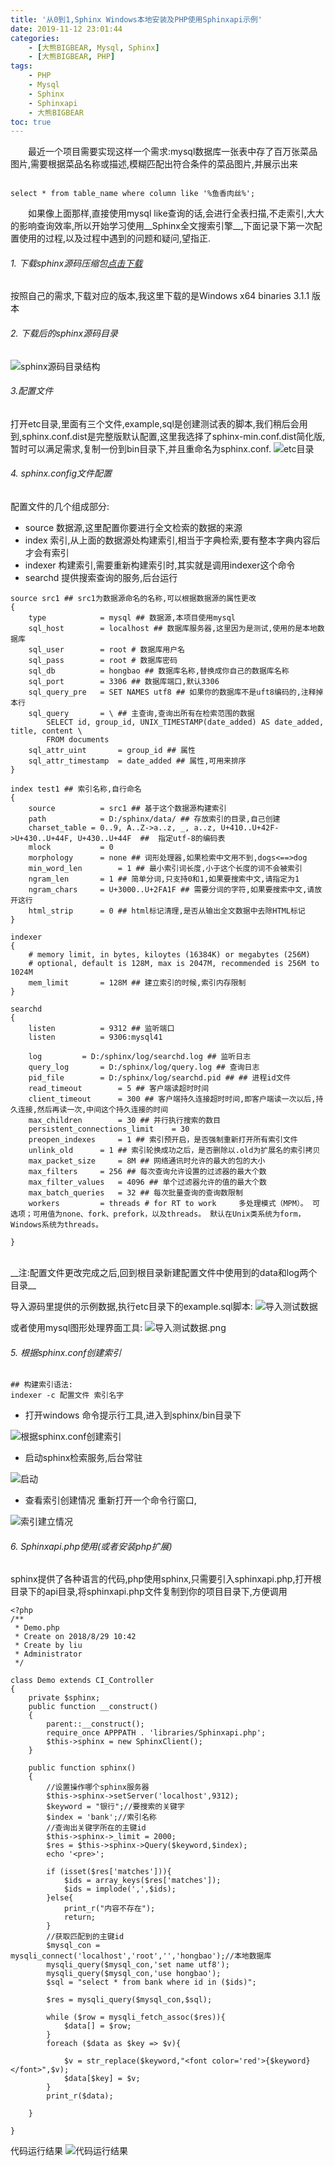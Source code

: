 ```yaml
---
title: '从0到1,Sphinx Windows本地安装及PHP使用Sphinxapi示例'
date: 2019-11-12 23:01:44
categories: 
    - [大熊BIGBEAR, Mysql, Sphinx]
    - [大熊BIGBEAR, PHP]
tags: 
    - PHP
    - Mysql
    - Sphinx
    - Sphinxapi
    - 大熊BIGBEAR
toc: true
---
```

<meta name="referrer" content="no-referrer" />

&emsp;&emsp;最近一个项目需要实现这样一个需求:mysql数据库一张表中存了百万张菜品图片,需要根据菜品名称或描述,模糊匹配出符合条件的菜品图片,并展示出来

```

select * from table_name where column like '%鱼香肉丝%';

```

&emsp;&emsp;如果像上面那样,直接使用mysql like查询的话,会进行全表扫描,不走索引,大大的影响查询效率,所以开始学习使用__Sphinx全文搜索引擎__,下面记录下第一次配置使用的过程,以及过程中遇到的问题和疑问,望指正.

<!-- more -->


###### 1. 下载sphinx源码压缩包[点击下载](http://sphinxsearch.com/downloads/current/)
按照自己的需求,下载对应的版本,我这里下载的是Windows x64 binaries 3.1.1 版本

###### 2. 下载后的sphinx源码目录
![sphinx源码目录结构](https://upload-images.jianshu.io/upload_images/14618365-57bc4bf34fe6ce13.png?imageMogr2/auto-orient/strip%7CimageView2/2/w/1240)
  
###### 3.配置文件
打开etc目录,里面有三个文件,example,sql是创建测试表的脚本,我们稍后会用到,sphinx.conf.dist是完整版默认配置,这里我选择了sphinx-min.conf.dist简化版,暂时可以满足需求,复制一份到bin目录下,并且重命名为sphinx.conf.
![etc目录](https://upload-images.jianshu.io/upload_images/14618365-eeada956c4180e1c.png?imageMogr2/auto-orient/strip%7CimageView2/2/w/1240)
  
###### 4. sphinx.config文件配置
配置文件的几个组成部分:
* source 数据源,这里配置你要进行全文检索的数据的来源
* index 索引,从上面的数据源处构建索引,相当于字典检索,要有整本字典内容后才会有索引
* indexer 构建索引,需要重新构建索引时,其实就是调用indexer这个命令
* searchd 提供搜索查询的服务,后台运行
```
source src1 ## src1为数据源命名的名称,可以根据数据源的属性更改
{
    type            = mysql ## 数据源,本项目使用mysql
    sql_host        = localhost ## 数据库服务器,这里因为是测试,使用的是本地数据库
    sql_user        = root # 数据库用户名
    sql_pass        = root # 数据库密码
    sql_db          = hongbao ## 数据库名称,替换成你自己的数据库名称
    sql_port        = 3306 ## 数据库端口,默认3306
    sql_query_pre   = SET NAMES utf8 ## 如果你的数据库不是uft8编码的,注释掉本行
    sql_query       = \ ## 主查询,查询出所有在检索范围的数据
        SELECT id, group_id, UNIX_TIMESTAMP(date_added) AS date_added, title, content \
        FROM documents
    sql_attr_uint       = group_id ## 属性
    sql_attr_timestamp  = date_added ## 属性,可用来排序
}

index test1 ## 索引名称,自行命名
{
    source          = src1 ## 基于这个数据源构建索引
    path            = D:/sphinx/data/ ## 存放索引的目录,自己创建
    charset_table = 0..9, A..Z->a..z, _, a..z, U+410..U+42F->U+430..U+44F, U+430..U+44F  ##  指定utf-8的编码表
    mlock           = 0
    morphology      = none ## 词形处理器,如果检索中文用不到,dogs<==>dog
    min_word_len        = 1 ## 最小索引词长度,小于这个长度的词不会被索引
    ngram_len       = 1 ## 简单分词,只支持0和1,如果要搜索中文,请指定为1
    ngram_chars     = U+3000..U+2FA1F ## 需要分词的字符,如果要搜索中文,请放开这行
    html_strip      = 0 ## html标记清理,是否从输出全文数据中去除HTML标记
}

indexer
{
    # memory limit, in bytes, kiloytes (16384K) or megabytes (256M)
    # optional, default is 128M, max is 2047M, recommended is 256M to 1024M
    mem_limit       = 128M ## 建立索引的时候,索引内存限制
}

searchd
{
    listen          = 9312 ## 监听端口
    listen          = 9306:mysql41

    log         = D:/sphinx/log/searchd.log ## 监听日志
    query_log       = D:/sphinx/log/query.log ## 查询日志
    pid_file        = D:/sphinx/log/searchd.pid ## ## 进程id文件
    read_timeout        = 5 ## 客户端读超时时间
    client_timeout      = 300 ## 客户端持久连接超时时间,即客户端读一次以后,持久连接,然后再读一次,中间这个持久连接的时间
    max_children        = 30 ## 并行执行搜索的数目
    persistent_connections_limit    = 30
    preopen_indexes     = 1 ## 索引预开启，是否强制重新打开所有索引文件
    unlink_old      = 1 ## 索引轮换成功之后，是否删除以.old为扩展名的索引拷贝
    max_packet_size     = 8M ## 网络通讯时允许的最大的包的大小
    max_filters     = 256 ## 每次查询允许设置的过滤器的最大个数
    max_filter_values   = 4096 ## 单个过滤器允许的值的最大个数
    max_batch_queries   = 32 ## 每次批量查询的查询数限制
    workers         = threads # for RT to work     多处理模式（MPM）。 可选项；可用值为none、fork、prefork，以及threads。 默认在Unix类系统为form，Windows系统为threads。

}
```
<br>
__注:配置文件更改完成之后,回到根目录新建配置文件中使用到的data和log两个目录__

导入源码里提供的示例数据,执行etc目录下的example.sql脚本:
![导入测试数据](https://upload-images.jianshu.io/upload_images/14618365-f72b58fee6c8b94f.png?imageMogr2/auto-orient/strip%7CimageView2/2/w/1240)

或者使用mysql图形处理界面工具:
![导入测试数据.png](https://upload-images.jianshu.io/upload_images/14618365-5e7913e3b77827cf.png?imageMogr2/auto-orient/strip%7CimageView2/2/w/1240)

###### 5. 根据sphinx.conf创建索引
```
## 构建索引语法:
indexer -c 配置文件 索引名字
```
 - 打开windows 命令提示行工具,进入到sphinx/bin目录下

![根据sphinx.conf创建索引](https://upload-images.jianshu.io/upload_images/14618365-b051e3066904d801.png?imageMogr2/auto-orient/strip%7CimageView2/2/w/1240)

- 启动sphinx检索服务,后台常驻

![启动](https://upload-images.jianshu.io/upload_images/14618365-4f8b1e2d6cc27b6a.png?imageMogr2/auto-orient/strip%7CimageView2/2/w/1240)


- 查看索引创建情况
重新打开一个命令行窗口,

![索引建立情况](https://upload-images.jianshu.io/upload_images/14618365-71ee147c00cedb1b.png?imageMogr2/auto-orient/strip%7CimageView2/2/w/1240)


###### 6. Sphinxapi.php使用(或者安装php扩展)
sphinx提供了各种语言的代码,php使用sphinx,只需要引入sphinxapi.php,打开根目录下的api目录,将sphinxapi.php文件复制到你的项目目录下,方便调用
```
<?php
/**
 * Demo.php
 * Create on 2018/8/29 10:42
 * Create by liu
 * Administrator
 */

class Demo extends CI_Controller
{
    private $sphinx;
    public function __construct()
    {
        parent::__construct();
        require_once APPPATH . 'libraries/Sphinxapi.php';
        $this->sphinx = new SphinxClient();
    }

    public function sphinx()
    {
        //设置操作哪个sphinx服务器
        $this->sphinx->setServer('localhost',9312);
        $keyword = "银行";//要搜索的关键字
        $index = 'bank';//索引名称
        //查询出关键字所在的主键id
        $this->sphinx->_limit = 2000;
        $res = $this->sphinx->Query($keyword,$index);
        echo '<pre>';

        if (isset($res['matches'])){
            $ids = array_keys($res['matches']);
            $ids = implode(',',$ids);
        }else{
            print_r("内容不存在");
            return;
        }
        //获取匹配到的主键id
        $mysql_con = mysqli_connect('localhost','root','','hongbao');//本地数据库
        mysqli_query($mysql_con,'set name utf8');
        mysqli_query($mysql_con,'use hongbao');
        $sql = "select * from bank where id in ($ids)";
        
        $res = mysqli_query($mysql_con,$sql);

        while ($row = mysqli_fetch_assoc($res)){
            $data[] = $row;
        }
        foreach ($data as $key => $v){

            $v = str_replace($keyword,"<font color='red'>{$keyword}</font>",$v);
            $data[$key] = $v;
        }
        print_r($data);

    }

}

```

代码运行结果
![代码运行结果](https://upload-images.jianshu.io/upload_images/14618365-4ce186161f4e1689.png?imageMogr2/auto-orient/strip%7CimageView2/2/w/1240)